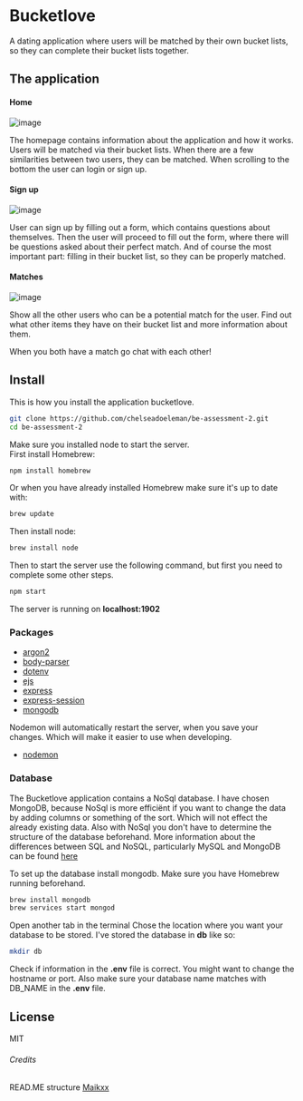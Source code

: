 # Bucketlove

A dating application where users will be matched by their own bucket lists, so they can complete their bucket lists together.

## The application

#### Home
![image]()

The homepage contains information about the application and how it works. Users will be matched via their bucket lists. When there are a few similarities between two users, they can be matched. When scrolling to the bottom the user can login or sign up.

#### Sign up
![image]()

User can sign up by filling out a form, which contains questions about themselves. Then the user will proceed to fill out the form, where there will be questions asked about their perfect match. And of course the most important part: filling in their bucket list, so they can be properly matched.

#### Matches
![image]()

Show all the other users who can be a potential match for the user. Find out what other items they have on their bucket list and more information about them.

When you both have a match go chat with each other!

## Install

This is how you install the application bucketlove.

```bash
git clone https://github.com/chelseadoeleman/be-assessment-2.git
cd be-assessment-2
```
Make sure you installed node to start the server.  
First install Homebrew:
```bash
npm install homebrew
```
Or when you have already installed Homebrew make sure it's up to date with:
```bash
brew update
```

Then install node:
```bash
brew install node
```

Then to start the server use the following command, but first you need to complete some other steps.
```bash
npm start
```
The server is running on **localhost:1902**

### Packages
* [argon2](https://www.npmjs.com/package/argon2)
* [body-parser](https://www.npmjs.com/package/body-parser)
* [dotenv](https://www.npmjs.com/package/dotenv)
* [ejs](https://www.npmjs.com/package/ejs)
* [express](https://www.npmjs.com/package/express)
* [express-session](https://www.npmjs.com/package/express-session)
* [mongodb](https://www.npmjs.com/package/mongodb)

Nodemon will automatically restart the server, when you save your changes. Which will make it easier to use when developing.
* [nodemon](https://www.npmjs.com/package/nodemon)


### Database

The Bucketlove application contains a NoSql database. I have chosen MongoDB, because NoSql is more efficiënt if you want to change the data by adding columns or something of the sort. Which will not effect the already existing data. Also with NoSql you don't have to determine the structure of the database beforehand. More information about the differences between SQL and NoSQL, particularly MySQL and MongoDB can be found [here](https://medium.com/xplenty-blog/the-sql-vs-nosql-difference-mysql-vs-mongodb-32c9980e67b2)

To set up the database install mongodb. Make sure you have Homebrew running beforehand.
```bash
brew install mongodb
brew services start mongod
```
Open another tab in the terminal
Chose the location where you want your database to be stored. I've stored the database in **db** like so:
```bash
mkdir db
```
Check if information in the **.env** file is correct. You might want to change the hostname or port. Also make sure your database name matches with DB_NAME in the **.env** file.


## License
 MIT

###### Credits
READ.ME structure [Maikxx](https://github.com/Maikxx/be-assessment-2)
